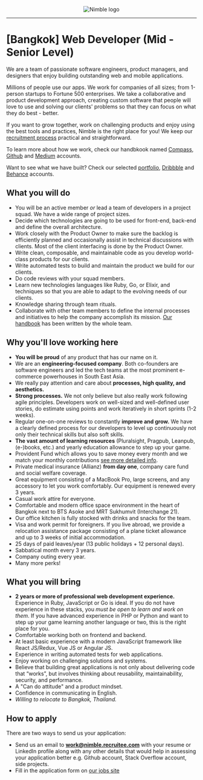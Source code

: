 <p align="center">
  <img alt="Nimble logo" src="https://assets.nimblehq.co/logo/light/logo-light-text-320.png" />
</p>

---

# [Bangkok] Web Developer (Mid - Senior Level)

We are a team of passionate software engineers, product managers, and designers that enjoy building outstanding web and mobile applications.

Millions of people use our apps. We work for companies of all sizes; from 1-person startups to Fortune 500 enterprises. We take a collaborative and product development approach, creating custom software that people will love to use and solving our clients' problems so that they can focus on what they do best - better.

If you want to grow together, work on challenging products and enjoy using the best tools and practices, Nimble is the 
right place for you! We keep our [recruitment process](https://github.com/nimblehq/our-team/blob/master/join-us/our-recruitment-process.md) 
practical and straightforward.

To learn more about how we work, check our handbkook named [Compass](https://compass.nimblehq.co/), [Github](https://github.com/nimblehq/our-team) 
and [Medium](https://medium.com/nimble) accounts. 

Want to see what we have built? Check our selected [portfolio](https://nimblehq.co/work/), 
[Dribbble](https://dribbble.com/nimblehq) and [Behance](https://www.behance.net/nimblehq) accounts.

## What you will do

* You will be an active member *or* lead a team of developers in a project squad. We have a wide range of project sizes.
* Decide which technologies are going to be used for front-end, back-end and define the overall architecture.
* Work closely with the Product Owner to make sure the backlog is efficiently planned and occasionally assist in technical discussions with clients. Most of the client interfacing is done by the Product Owner.
* Write clean, composable, and maintainable code as you develop world-class products for our clients.
* Write automated tests to build and maintain the product we build for our clients.
* Do code reviews with your squad members.
* Learn new technologies languages like Ruby, Go, or Elixir, and techniques so that you are able to adapt to the evolving needs of our clients.
* Knowledge sharing through team rituals.
* Collaborate with other team members to define the internal processes and initiatives to help the company accomplish its mission. [Our handbook](https://compass.nimblehq.co/) has been written by the whole team.

## Why you'll love working here
   
* **You will be proud** of any product that has our name on it.
* We are an **engineering-focused company**. Both co-founders are software engineers and led the tech teams at the most prominent e-commerce powerhouses in South East Asia.
* We really pay attention and care about **processes, high quality, and aesthetics.**
* **Strong processes.** We not only believe but also really work following agile principles. Developers work on well-sized and well-defined user stories, do estimate using points and work iteratively in short sprints (1-2 weeks).
* Regular one-on-one reviews to constantly **improve and grow.** We have a clearly defined process for our developers to level up continuously not only their technical skills but also soft skills.
* **The vast amount of learning resources** (Pluralsight, Pragpub, Leanpub, (e-)books, etc.) and yearly education allowance to step up your game.
* Provident Fund which allows you to save money every month and we match your monthly contributions [see more detailed info](http://capital.sec.or.th/THAIPVD/content_en.php?content_id=00307).
* Private medical insurance (Allianz) **from day one**, company care fund and social welfare coverage.
* Great equipment consisting of a MacBook Pro, large screens, and any accessory to let you work comfortably. Our equipment is renewed every 3 years.
* Casual work attire for everyone.
* Comfortable and modern office space environment in the heart of Bangkok next to BTS Asoke and MRT Sukhumvit (Interchange 21).
* Our office kitchen is fully stocked with drinks and snacks for the team.
* Visa and work permit for foreigners. If you live abroad, we provide a relocation assistance package consisting of a plane ticket allowance and up to 3 weeks of initial accommodation.
* 25 days of paid leaves/year (13 public holidays + 12 personal days).
* Sabbatical month every 3 years.
* Company outing every year.
* Many more perks!

## What you will bring

* **2 years or more of professional web development experience.** Experience in Ruby, JavaScript or Go is ideal. If you do not have experience in these stacks, you *must be open to learn and work on them*. If you have advanced experience in PHP or Python and want to step up your game learning another language or two, this is the right place for you.
* Comfortable working both on frontend and backend.
* At least basic experience with a modern JavaScript framework like React JS/Redux, Vue JS or Angular JS.
* Experience in writing automated tests for web applications. 
* Enjoy working on challenging solutions and systems.
* Believe that building great applications is not only about delivering code that “works”, but involves thinking about reusability, maintainability, security, and performance.
* A "Can do attitude" and a product mindset.
* Confidence in communicating in English.
* *Willing to relocate to Bangkok, Thailand.*

## How to apply

There are two ways to send us your application:

* Send us an email to **work@nimble.recruitee.com** with your resume or LinkedIn profile along with any other details that would help in assessing your application better e.g. Github account, Stack Overflow account, side projects.
* Fill in the application form on [our jobs site](https://jobs.nimblehq.co/o/web-developer-midsenior-level-1)
